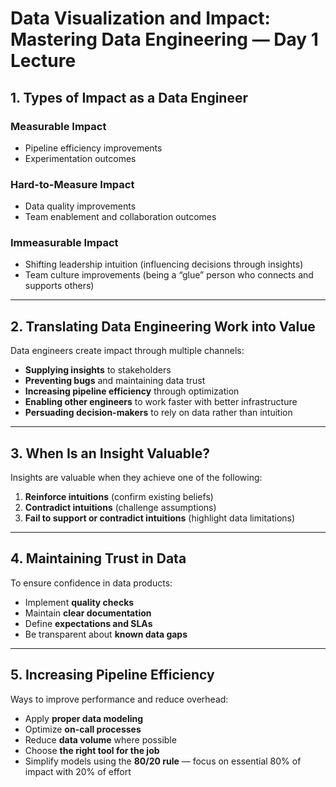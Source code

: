 # Data Visualization and Impact: Mastering Data Engineering — Day 1 Lecture

## 1. Types of Impact as a Data Engineer

### **Measurable Impact**
- Pipeline efficiency improvements  
- Experimentation outcomes  

### **Hard-to-Measure Impact**
- Data quality improvements  
- Team enablement and collaboration outcomes  

### **Immeasurable Impact**
- Shifting leadership intuition (influencing decisions through insights)  
- Team culture improvements (being a “glue” person who connects and supports others)  

---

## 2. Translating Data Engineering Work into Value

Data engineers create impact through multiple channels:

- **Supplying insights** to stakeholders  
- **Preventing bugs** and maintaining data trust  
- **Increasing pipeline efficiency** through optimization  
- **Enabling other engineers** to work faster with better infrastructure  
- **Persuading decision-makers** to rely on data rather than intuition  

---

## 3. When Is an Insight Valuable?

Insights are valuable when they achieve one of the following:
1. **Reinforce intuitions** (confirm existing beliefs)
2. **Contradict intuitions** (challenge assumptions)
3. **Fail to support or contradict intuitions** (highlight data limitations)

---

## 4. Maintaining Trust in Data

To ensure confidence in data products:
- Implement **quality checks**
- Maintain **clear documentation**
- Define **expectations and SLAs**
- Be transparent about **known data gaps**

---

## 5. Increasing Pipeline Efficiency

Ways to improve performance and reduce overhead:
- Apply **proper data modeling**
- Optimize **on-call processes**
- Reduce **data volume** where possible
- Choose **the right tool for the job**
- Simplify models using the **80/20 rule** — focus on essential 80% of impact with 20% of effort
